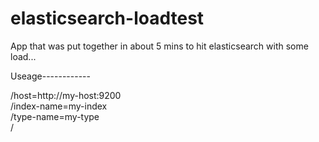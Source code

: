 elasticsearch-loadtest
======================

App that was put together in about 5 mins to hit elasticsearch with some load...




Useage------------


/host=http://my-host:9200<br>
/index-name=my-index<br>
/type-name=my-type<br>
/